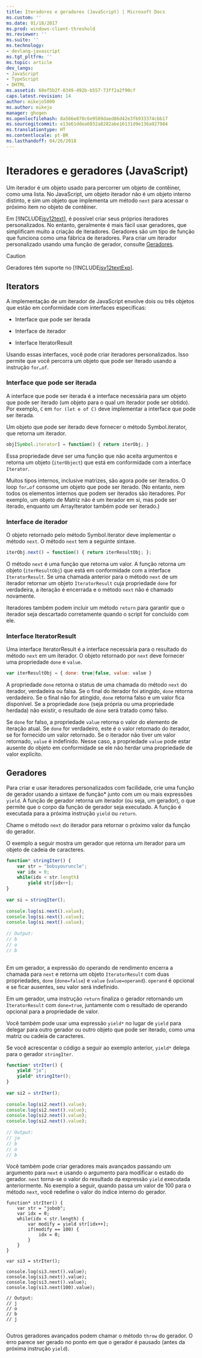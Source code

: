 ```yaml
---
title: Iteradores e geradores (JavaScript) | Microsoft Docs
ms.custom: ''
ms.date: 01/18/2017
ms.prod: windows-client-threshold
ms.reviewer: ''
ms.suite: ''
ms.technology:
- devlang-javascript
ms.tgt_pltfrm: ''
ms.topic: article
dev_langs:
- JavaScript
- TypeScript
- DHTML
ms.assetid: 68ef5b2f-0349-492b-b557-73ff2a2f90cf
caps.latest.revision: 14
author: mikejo5000
ms.author: mikejo
manager: ghogen
ms.openlocfilehash: 8a566e870c6e9589daed86d42e3fb933374cbb17
ms.sourcegitcommit: e13e61ddea6032a8282abe16131d9e136a927984
ms.translationtype: HT
ms.contentlocale: pt-BR
ms.lasthandoff: 04/26/2018
---
```

# <a name="iterators-and-generators-javascript"></a>Iteradores e geradores (JavaScript)
Um iterador é um objeto usado para percorrer um objeto de contêiner, como uma lista. No JavaScript, um objeto iterador não é um objeto interno distinto, e sim um objeto que implementa um método `next` para acessar o próximo item no objeto de contêiner.  
  
 Em [!INCLUDE[jsv12text](../../javascript/includes/jsv12text-md.md)], é possível criar seus próprios iteradores personalizados. No entanto, geralmente é mais fácil usar geradores, que simplificam muito a criação de iteradores. Geradores são um tipo de função que funciona como uma fábrica de iteradores. Para criar um iterador personalizado usando uma função de gerador, consulte [Geradores](#Generators).  
  
> [!CAUTION]
>  Geradores têm suporte no [!INCLUDE[jsv12textExp](../../javascript/includes/jsv12textexp-md.md)].  
  
## <a name="iterators"></a>Iterators  
 A implementação de um iterador de JavaScript envolve dois ou três objetos que estão em conformidade com interfaces específicas:  
  
-   Interface que pode ser iterada  
  
-   Interface de iterador  
  
-   Interface IteratorResult  
  
 Usando essas interfaces, você pode criar iteradores personalizados. Isso permite que você percorra um objeto que pode ser iterado usando a instrução `for…of`.  
  
### <a name="iterable-interface"></a>Interface que pode ser iterada  
 A interface que pode ser iterada é a interface necessária para um objeto que pode ser iterado (um objeto para o qual um iterador pode ser obtido). Por exemplo, `C` em `for (let e of C)` deve implementar a interface que pode ser iterada.  
  
 Um objeto que pode ser iterado deve fornecer o método Symbol.iterator, que retorna um iterador.  
  
```JavaScript  
obj[Symbol.iterator] = function() { return iterObj; }  
```  
  
 Essa propriedade deve ser uma função que não aceita argumentos e retorna um objeto (`iterObject`) que está em conformidade com a interface `Iterator`.  
  
 Muitos tipos internos, inclusive matrizes, são agora pode ser iterados. O loop `for…of` consome um objeto que pode ser iterado. (No entanto, nem todos os elementos internos que podem ser iterados são iteradores. Por exemplo, um objeto de Matriz não é um iterador em si, mas pode ser iterado, enquanto um ArrayIterator também pode ser iterado.)  
  
### <a name="iterator-interface"></a>Interface de iterador  
 O objeto retornado pelo método Symbol.iterator deve implementar o método `next`. O método `next` tem a seguinte sintaxe.  
  
```JavaScript  
iterObj.next() = function() { return iterResultObj; };  
```  
  
 O método `next` é uma função que retorna um valor. A função retorna um objeto (`iterResultObj`) que está em conformidade com a interface `IteratorResult`. Se uma chamada anterior para o método `next` de um iterador retornar um objeto `IteratorResult` cuja propriedade `done` for verdadeira, a iteração é encerrada e o método `next` não é chamado novamente.  
  
 Iteradores também podem incluir um método `return` para garantir que o iterador seja descartado corretamente quando o script for concluído com ele.  
  
### <a name="iteratorresult-interface"></a>Interface IteratorResult  
 Uma interface IteratorResult é a interface necessária para o resultado do método `next` em um iterador. O objeto retornado por `next` deve fornecer uma propriedade `done` e `value`.  
  
```JavaScript  
var iterResultObj = { done: true|false, value: value }  
```  
  
 A propriedade `done` retorna o status de uma chamada do método `next` do iterador, verdadeira ou falsa. Se o final do iterador foi atingido, `done` retorna verdadeiro. Se o final não for atingido, `done` retorna falso e um valor fica disponível. Se a propriedade `done` (seja própria ou uma propriedade herdada) não existir, o resultado de `done` será tratado como falso.  
  
 Se `done` for falso, a propriedade `value` retorna o valor do elemento de iteração atual. Se `done` for verdadeiro, este é o valor retornado do iterador, se for fornecido um valor retornado. Se o iterador não tiver um valor retornado, `value` é indefinido. Nesse caso, a propriedade `value` pode estar ausente do objeto em conformidade se ele não herdar uma propriedade de valor explícito.  
  
<a name="Generators"></a>   
## <a name="generators"></a>Geradores  
 Para criar e usar iteradores personalizados com facilidade, crie uma função de gerador usando a sintaxe de função* junto com um ou mais expressões `yield`. A função de gerador retorna um iterador (ou seja, um gerador), o que permite que o corpo da função de gerador seja executado. A função é executada para a próxima instrução `yield` ou `return`.  
  
 Chame o método `next` do iterador para retornar o próximo valor da função do gerador.  
  
 O exemplo a seguir mostra um gerador que retorna um iterador para um objeto de cadeia de caracteres.  
  
```JavaScript  
function* stringIter() {  
    var str = "bobsyouruncle";  
    var idx = 0;  
    while(idx < str.length)  
        yield str[idx++];  
}  
  
var si = stringIter();  
  
console.log(si.next().value);  
console.log(si.next().value);  
console.log(si.next().value);  
  
// Output:  
// b  
// o  
// b  
  
```  
  
 Em um gerador, a expressão do operando de rendimento encerra a chamada para `next` e retorna um objeto `IteratorResult` com duas propriedades, `done` (`done=false`) e `value` (`value=operand`). `operand` é opcional e se ficar ausentes, seu valor será indefinido.  
  
 Em um gerador, uma instrução `return` finaliza o gerador retornando um `IteratorResult` com `done=true`, juntamente com o resultado de operando opcional para a propriedade de valor.  
  
 Você também pode usar uma expressão `yield*` no lugar de `yield` para delegar para outro gerador ou outro objeto que pode ser iterado, como uma matriz ou cadeia de caracteres.  
  
 Se você acrescentar o código a seguir ao exemplo anterior, `yield*` delega para o gerador `stringIter`.  
  
```JavaScript  
function* strIter() {  
    yield "jo";  
    yield* stringIter();  
}  
  
var si2 = strIter();  
  
console.log(si2.next().value);  
console.log(si2.next().value);  
console.log(si2.next().value);  
console.log(si2.next().value);  
  
// Output:  
// jo  
// b  
// o  
// b  
```  
  
 Você também pode criar geradores mais avançados passando um argumento para `next` e usando o argumento para modificar o estado do gerador. `next` torna-se o valor do resultado da expressão `yield` executada anteriormente. No exemplo a seguir, quando passa um valor de 100 para o método `next`, você redefine o valor do índice interno do gerador.  
  
```  
function* strIter() {  
    var str = "jobob";  
    var idx = 0;  
    while(idx < str.length) {  
        var modify = yield str[idx++];  
        if(modify == 100) {  
            idx = 0;  
        }  
    }
}
  
var si3 = strIter();  
  
console.log(si3.next().value);  
console.log(si3.next().value);  
console.log(si3.next().value);  
console.log(si3.next(100).value);  
  
// Output:  
// j  
// o  
// b  
// j  
  
```  
  
 Outros geradores avançados podem chamar o método `throw` do gerador. O erro parece ser gerado no ponto em que o gerador é pausado (antes da próxima instrução `yield`).
